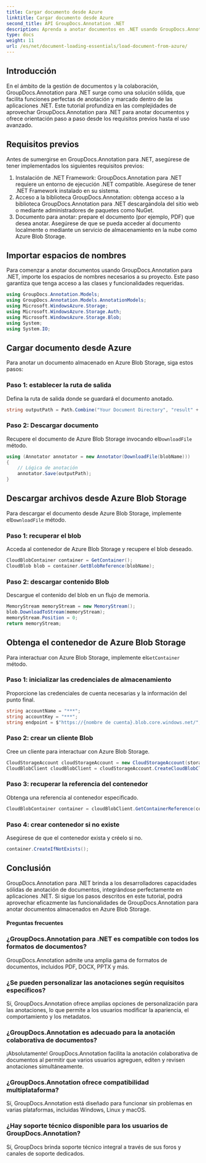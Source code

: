 ```yaml
---
title: Cargar documento desde Azure
linktitle: Cargar documento desde Azure
second_title: API GroupDocs.Annotation .NET
description: Aprenda a anotar documentos en .NET usando GroupDocs.Annotation. Tutorial paso a paso para una integración perfecta con Azure Blob Storage.
type: docs
weight: 11
url: /es/net/document-loading-essentials/load-document-from-azure/
---
```

## Introducción
En el ámbito de la gestión de documentos y la colaboración, GroupDocs.Annotation para .NET surge como una solución sólida, que facilita funciones perfectas de anotación y marcado dentro de las aplicaciones .NET. Este tutorial profundiza en las complejidades de aprovechar GroupDocs.Annotation para .NET para anotar documentos y ofrece orientación paso a paso desde los requisitos previos hasta el uso avanzado.
## Requisitos previos
Antes de sumergirse en GroupDocs.Annotation para .NET, asegúrese de tener implementados los siguientes requisitos previos:
1. Instalación de .NET Framework: GroupDocs.Annotation para .NET requiere un entorno de ejecución .NET compatible. Asegúrese de tener .NET Framework instalado en su sistema.
2. Acceso a la biblioteca GroupDocs.Annotation: obtenga acceso a la biblioteca GroupDocs.Annotation para .NET descargándola del sitio web o mediante administradores de paquetes como NuGet.
3. Documento para anotar: prepare el documento (por ejemplo, PDF) que desea anotar. Asegúrese de que se pueda acceder al documento localmente o mediante un servicio de almacenamiento en la nube como Azure Blob Storage.

## Importar espacios de nombres
Para comenzar a anotar documentos usando GroupDocs.Annotation para .NET, importe los espacios de nombres necesarios a su proyecto. Este paso garantiza que tenga acceso a las clases y funcionalidades requeridas.
```csharp
using GroupDocs.Annotation.Models;
using GroupDocs.Annotation.Models.AnnotationModels;
using Microsoft.WindowsAzure.Storage;
using Microsoft.WindowsAzure.Storage.Auth;
using Microsoft.WindowsAzure.Storage.Blob;
using System;
using System.IO;
```

## Cargar documento desde Azure
Para anotar un documento almacenado en Azure Blob Storage, siga estos pasos:
### Paso 1: establecer la ruta de salida
Defina la ruta de salida donde se guardará el documento anotado.
```csharp
string outputPath = Path.Combine("Your Document Directory", "result" + Path.GetExtension("input.pdf"));
```
### Paso 2: Descargar documento
 Recupere el documento de Azure Blob Storage invocando el`DownloadFile` método.
```csharp
using (Annotator annotator = new Annotator(DownloadFile(blobName)))
{
    // Lógica de anotación
    annotator.Save(outputPath);
}
```
## Descargar archivos desde Azure Blob Storage
 Para descargar el documento desde Azure Blob Storage, implemente el`DownloadFile` método.
### Paso 1: recuperar el blob
Acceda al contenedor de Azure Blob Storage y recupere el blob deseado.
```csharp
CloudBlobContainer container = GetContainer();
CloudBlob blob = container.GetBlobReference(blobName);
```
### Paso 2: descargar contenido Blob
Descargue el contenido del blob en un flujo de memoria.
```csharp
MemoryStream memoryStream = new MemoryStream();
blob.DownloadToStream(memoryStream);
memoryStream.Position = 0;
return memoryStream;
```
## Obtenga el contenedor de Azure Blob Storage
 Para interactuar con Azure Blob Storage, implemente el`GetContainer` método.
### Paso 1: inicializar las credenciales de almacenamiento
Proporcione las credenciales de cuenta necesarias y la información del punto final.
```csharp
string accountName = "***";
string accountKey = "***";
string endpoint = $"https://{nombre de cuenta}.blob.core.windows.net/";
```
### Paso 2: crear un cliente Blob
Cree un cliente para interactuar con Azure Blob Storage.
```csharp
CloudStorageAccount cloudStorageAccount = new CloudStorageAccount(storageCredentials, new Uri(endpoint), null, null, null);
CloudBlobClient cloudBlobClient = cloudStorageAccount.CreateCloudBlobClient();
```
### Paso 3: recuperar la referencia del contenedor
Obtenga una referencia al contenedor especificado.
```csharp
CloudBlobContainer container = cloudBlobClient.GetContainerReference(containerName);
```
### Paso 4: crear contenedor si no existe
Asegúrese de que el contenedor exista y créelo si no.
```csharp
container.CreateIfNotExists();
```

## Conclusión
GroupDocs.Annotation para .NET brinda a los desarrolladores capacidades sólidas de anotación de documentos, integrándose perfectamente en aplicaciones .NET. Si sigue los pasos descritos en este tutorial, podrá aprovechar eficazmente las funcionalidades de GroupDocs.Annotation para anotar documentos almacenados en Azure Blob Storage.
#### Preguntas frecuentes
### ¿GroupDocs.Annotation para .NET es compatible con todos los formatos de documentos?
GroupDocs.Annotation admite una amplia gama de formatos de documentos, incluidos PDF, DOCX, PPTX y más.
### ¿Se pueden personalizar las anotaciones según requisitos específicos?
Sí, GroupDocs.Annotation ofrece amplias opciones de personalización para las anotaciones, lo que permite a los usuarios modificar la apariencia, el comportamiento y los metadatos.
### ¿GroupDocs.Annotation es adecuado para la anotación colaborativa de documentos?
¡Absolutamente! GroupDocs.Annotation facilita la anotación colaborativa de documentos al permitir que varios usuarios agreguen, editen y revisen anotaciones simultáneamente.
### ¿GroupDocs.Annotation ofrece compatibilidad multiplataforma?
Sí, GroupDocs.Annotation está diseñado para funcionar sin problemas en varias plataformas, incluidas Windows, Linux y macOS.
### ¿Hay soporte técnico disponible para los usuarios de GroupDocs.Annotation?
Sí, GroupDocs brinda soporte técnico integral a través de sus foros y canales de soporte dedicados.
